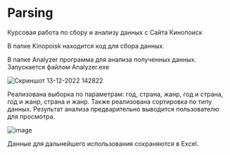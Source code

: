 # Parsing
Курсовая работа по сбору и анализу данных с Сайта Кинопоиск

В папке Kinopoisk находится код для сбора данных.

В папке Analyzer программа для анализа полученных данных.
Запускается файлом Analyzer.exe

![Скриншот 13-12-2022 142822](https://user-images.githubusercontent.com/39351000/207306959-157dc7ee-0178-465d-bf19-2c09a221f03c.jpg)

Реализована выборка по параметрам: год, страна, жанр, год и страна, год и жанр, страна и жанр. Также реализована сортировка по типу данных. Результат анализа предварительно выводится пользователю для просмотра.

![image](https://user-images.githubusercontent.com/39351000/207307023-be89eb98-aec9-466b-af7a-89d05e20c1c9.png)

Данные для дальнейшего использования сохраняются в Excel.
